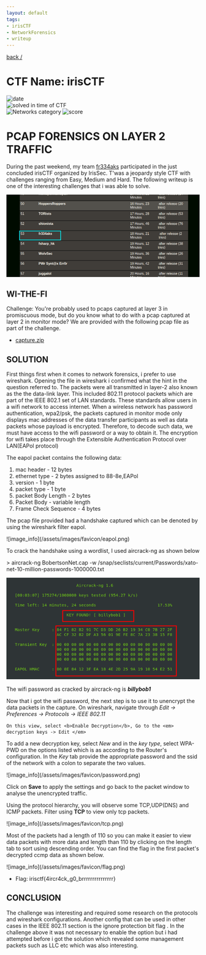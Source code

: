 ```yaml
---
layout: default
tags:
- irisCTF
- NetworkForensics
- writeup
---
```


[back /](/)

# CTF Name: irisCTF

![date](https://img.shields.io/badge/date-09.01.2023-lightgreen.svg)  
![solved in time of CTF](https://img.shields.io/badge/solved-in%20time%20of%20CTF-lightgreen.svg)  
![Networks category](https://img.shields.io/badge/category-Networks-lightgreen.svg)
![score](https://img.shields.io/badge/score-247-blue.svg)

# PCAP FORENSICS ON LAYER 2 TRAFFIC
During the past weekend, my team [fr334aks](https://github.com/fr334aks) participated in the just concluded irisCTF organized by IrisSec. T'was a jeopardy style CTF with challenges ranging from Easy, Medium and Hard. The following writeup is one of the interesting challenges that i was able to solve.


![image_info](/assets/images/favicon/freaks.png)


## WI-THE-FI
Challenge: You're probably used to pcaps captured at layer 3 in promiscuous mode, but do you know what to do with a pcap captured at layer 2 in monitor mode?
We are provided with the following pcap file as part of the challenge.

- [capture.zip](/assets/capture.zip)

## SOLUTION
<p>First things first when it comes to network forensics, i prefer to use wireshark. Opening the file in wireshark i confirmed what the hint in the question referred to. The packets were all transmitted in layer-2 also known as the the data-link layer. This included 802.11 protocol packets which are part of the IEEE 802.1 set of LAN standards. These standards allow users in a wifi network to access internet.
When a wireless network has password authentication, wpa2/psk, the packets captured in monitor mode only displays mac addresses of the data transfer participants as well as data packets whose payload is encrypted. Therefore, to decode such data, we must have access to the wifi password or a way to obtain it.
The encryption for wifi takes place through the Extensible Authentication Protocol over LAN(EAPol protocol)</p>

<p>The eapol packet contains the following data:

<ol>
	<li>mac header - 12 bytes</li>
	<li>ethernet type - 2 bytes assigned to 88-8e,EAPol</li>
	<li>version - 1 byte</li>
	<li>packet type - 1 byte</li>
	<li>packet Body Length - 2 bytes</li>
	<li>Packet Body - variable length</li>
	<li>Frame Check Sequence - 4 bytes</li>
</ol>
</p>
<p>
The pcap file provided had a handshake captured which can be denoted by using the wireshark filter eapol.
</p>
![image_info](/assets/images/favicon/eapol.png)
<p>
To crack the handshake using a wordlist, I used aircrack-ng as shown below
</p>
> aircrack-ng BobertsonNet.cap -w /snap/seclists/current/Passwords/xato-net-10-million-passwords-1000000.txt

![image_info](/assets/images/favicon/crack.png)
<p>
	The wifi password as cracked by aircrack-ng is <em><b>billybob1</b></em>

Now that i got the wifi password, the next step is to use it to unencrypt the data packets in the capture.
On wireshark, navigate through <em> Edit -> Preferences -> Protocols -> IEEE 802.11 </em>

	On this view, select <b>Enable Decryption</b>, Go to the <em> decryption keys -> Edit </em>

To add a new decryption key, select <em>New</em> and in the <em>key type</em>, select WPA-PWD on the options listed which is as according to the Router's configuration.
In the <em>Key</em> tab provide the appropriate password and the ssid of the network with a colon to separate the two values.
</p>
![image_info](/assets/images/favicon/password.png)
<p>
	Click on <b>Save</b> to apply the settings and go back to the packet window to analyse the unencrypted traffic.

Using the protocol hierarchy, you will observe some TCP,UDP(DNS) and ICMP packets. Filter using <b>TCP</b> to view only tcp packets.
</p>
![image_info](/assets/images/favicon/tcp.png)
<p>
Most of the packets had a length of 110 so you can make it easier to view data packets with more data and length than 110 by clicking on the length tab to sort using descending order. You can find the flag in the first packet's decrypted ccmp data as shown below.
</p>
![image_info](/assets/images/favicon/flag.png)

* Flag: irisctf{4ircr4ck_g0_brrrrrrrrrrrrrrr}
	
## CONCLUSION

<p>	
The challenge was interesting and required some research on the protocols and wireshark configurations. Another config that can be used in other cases in the IEEE 802.11 section is the ignore protection bit flag . In the challenge above it was not necessary to enable the option but i had attempted before i got the solution which revealed some management packets such as LLC etc which was also interesting.
</p>
